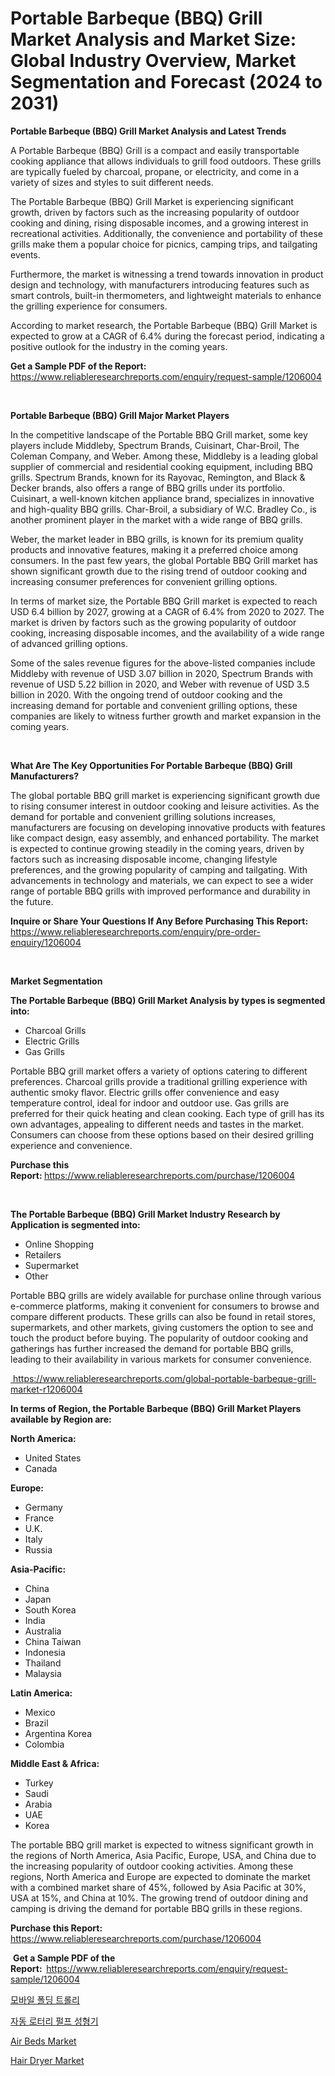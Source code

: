 <p><h1>Portable Barbeque (BBQ) Grill Market Analysis and Market Size: Global Industry Overview, Market Segmentation and Forecast (2024 to 2031)</h1></p><p><strong>Portable Barbeque (BBQ) Grill Market Analysis and Latest Trends</strong></p>
<p><p>A Portable Barbeque (BBQ) Grill is a compact and easily transportable cooking appliance that allows individuals to grill food outdoors. These grills are typically fueled by charcoal, propane, or electricity, and come in a variety of sizes and styles to suit different needs.</p><p>The Portable Barbeque (BBQ) Grill Market is experiencing significant growth, driven by factors such as the increasing popularity of outdoor cooking and dining, rising disposable incomes, and a growing interest in recreational activities. Additionally, the convenience and portability of these grills make them a popular choice for picnics, camping trips, and tailgating events.</p><p>Furthermore, the market is witnessing a trend towards innovation in product design and technology, with manufacturers introducing features such as smart controls, built-in thermometers, and lightweight materials to enhance the grilling experience for consumers.</p><p>According to market research, the Portable Barbeque (BBQ) Grill Market is expected to grow at a CAGR of 6.4% during the forecast period, indicating a positive outlook for the industry in the coming years.</p></p>
<p><strong>Get a Sample PDF of the Report:&nbsp;</strong> <a href="https://www.reliableresearchreports.com/enquiry/request-sample/1206004">https://www.reliableresearchreports.com/enquiry/request-sample/1206004</a></p>
<p>&nbsp;</p>
<p><strong>Portable Barbeque (BBQ) Grill Major Market Players</strong></p>
<p><p>In the competitive landscape of the Portable BBQ Grill market, some key players include Middleby, Spectrum Brands, Cuisinart, Char-Broil, The Coleman Company, and Weber. Among these, Middleby is a leading global supplier of commercial and residential cooking equipment, including BBQ grills. Spectrum Brands, known for its Rayovac, Remington, and Black & Decker brands, also offers a range of BBQ grills under its portfolio. Cuisinart, a well-known kitchen appliance brand, specializes in innovative and high-quality BBQ grills. Char-Broil, a subsidiary of W.C. Bradley Co., is another prominent player in the market with a wide range of BBQ grills. </p><p>Weber, the market leader in BBQ grills, is known for its premium quality products and innovative features, making it a preferred choice among consumers. In the past few years, the global Portable BBQ Grill market has shown significant growth due to the rising trend of outdoor cooking and increasing consumer preferences for convenient grilling options.</p><p>In terms of market size, the Portable BBQ Grill market is expected to reach USD 6.4 billion by 2027, growing at a CAGR of 6.4% from 2020 to 2027. The market is driven by factors such as the growing popularity of outdoor cooking, increasing disposable incomes, and the availability of a wide range of advanced grilling options.</p><p>Some of the sales revenue figures for the above-listed companies include Middleby with revenue of USD 3.07 billion in 2020, Spectrum Brands with revenue of USD 5.22 billion in 2020, and Weber with revenue of USD 3.5 billion in 2020. With the ongoing trend of outdoor cooking and the increasing demand for portable and convenient grilling options, these companies are likely to witness further growth and market expansion in the coming years.</p></p>
<p>&nbsp;</p>
<p><strong>What Are The Key Opportunities For Portable Barbeque (BBQ) Grill Manufacturers?</strong></p>
<p><p>The global portable BBQ grill market is experiencing significant growth due to rising consumer interest in outdoor cooking and leisure activities. As the demand for portable and convenient grilling solutions increases, manufacturers are focusing on developing innovative products with features like compact design, easy assembly, and enhanced portability. The market is expected to continue growing steadily in the coming years, driven by factors such as increasing disposable income, changing lifestyle preferences, and the growing popularity of camping and tailgating. With advancements in technology and materials, we can expect to see a wider range of portable BBQ grills with improved performance and durability in the future.</p></p>
<p><strong>Inquire or Share Your Questions If Any Before Purchasing This Report:</strong> <a href="https://www.reliableresearchreports.com/enquiry/pre-order-enquiry/1206004">https://www.reliableresearchreports.com/enquiry/pre-order-enquiry/1206004</a></p>
<p>&nbsp;</p>
<p><strong>Market Segmentation</strong></p>
<p><strong>The Portable Barbeque (BBQ) Grill Market Analysis by types is segmented into:</strong></p>
<p><ul><li>Charcoal Grills</li><li>Electric Grills</li><li>Gas Grills</li></ul></p>
<p><p>Portable BBQ grill market offers a variety of options catering to different preferences. Charcoal grills provide a traditional grilling experience with authentic smoky flavor. Electric grills offer convenience and easy temperature control, ideal for indoor and outdoor use. Gas grills are preferred for their quick heating and clean cooking. Each type of grill has its own advantages, appealing to different needs and tastes in the market. Consumers can choose from these options based on their desired grilling experience and convenience.</p></p>
<p><strong>Purchase this Report:&nbsp;</strong><a href="https://www.reliableresearchreports.com/purchase/1206004">https://www.reliableresearchreports.com/purchase/1206004</a></p>
<p>&nbsp;</p>
<p><strong>The Portable Barbeque (BBQ) Grill Market Industry Research by Application is segmented into:</strong></p>
<p><ul><li>Online Shopping</li><li>Retailers</li><li>Supermarket</li><li>Other</li></ul></p>
<p><p>Portable BBQ grills are widely available for purchase online through various e-commerce platforms, making it convenient for consumers to browse and compare different products. These grills can also be found in retail stores, supermarkets, and other markets, giving customers the option to see and touch the product before buying. The popularity of outdoor cooking and gatherings has further increased the demand for portable BBQ grills, leading to their availability in various markets for consumer convenience.</p></p>
<p><a href="https://www.reliableresearchreports.com/global-portable-barbeque-grill-market-r1206004">&nbsp;https://www.reliableresearchreports.com/global-portable-barbeque-grill-market-r1206004</a></p>
<p><strong>In terms of Region, the Portable Barbeque (BBQ) Grill Market Players available by Region are:</strong></p>
<p>
    <p> <strong> North America: </strong>
        <ul>
            <li>United States</li>
            <li>Canada</li>
        </ul>
        </p> 
    <p> <strong> Europe: </strong>
        <ul>
            <li>Germany</li>
            <li>France</li>
            <li>U.K.</li>
            <li>Italy</li>
            <li>Russia</li>
        </ul>
        </p> 
    <p> <strong> Asia-Pacific: </strong>
        <ul>
            <li>China</li>
            <li>Japan</li>
            <li>South Korea</li>
            <li>India</li>
            <li>Australia</li>
            <li>China Taiwan</li>
            <li>Indonesia</li>
            <li>Thailand</li>
            <li>Malaysia</li>
        </ul>
        </p> 
    <p> <strong> Latin America: </strong>
        <ul>
            <li>Mexico</li>
            <li>Brazil</li>
            <li>Argentina Korea</li>
            <li>Colombia</li>
        </ul>
        </p> 
    <p> <strong> Middle East & Africa: </strong>
        <ul>
            <li>Turkey</li>
            <li>Saudi</li>
            <li>Arabia</li>
            <li>UAE</li>
            <li>Korea</li>
        </ul>
    </p>
    </p>
<p><p>The portable BBQ grill market is expected to witness significant growth in the regions of North America, Asia Pacific, Europe, USA, and China due to the increasing popularity of outdoor cooking activities. Among these regions, North America and Europe are expected to dominate the market with a combined market share of 45%, followed by Asia Pacific at 30%, USA at 15%, and China at 10%. The growing trend of outdoor dining and camping is driving the demand for portable BBQ grills in these regions.</p></p>
<p><strong>Purchase this Report: </strong><a href="https://www.reliableresearchreports.com/purchase/1206004">https://www.reliableresearchreports.com/purchase/1206004</a></p>
<p>&nbsp;<strong>Get a Sample PDF of the Report:&nbsp;&nbsp;</strong><a href="https://www.reliableresearchreports.com/enquiry/request-sample/1206004">https://www.reliableresearchreports.com/enquiry/request-sample/1206004</a></p>
<p><strong></strong></p>
<p><p><a href="https://github.com/berlianaparadilla48/Market-Research-Report-List-1/blob/main/4788168153546.md">모바일 폴딩 트롤리</a></p><p><a href="https://github.com/dollarearner151/Market-Research-Report-List-1/blob/main/5481436153545.md">자동 로터리 펄프 성형기</a></p><p><a href="https://github.com/rakibtthstu9900/Market-Research-Report-List-1/blob/main/air-beds-market.md">Air Beds Market</a></p><p><a href="https://github.com/ernidarwin455/Market-Research-Report-List-1/blob/main/hair-dryer-market.md">Hair Dryer Market</a></p></p>